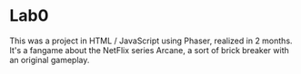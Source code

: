 # Lab0

This was a project in HTML / JavaScript using Phaser, realized in 2 months. 
It's a fangame about the NetFlix series Arcane, a sort of brick breaker with an original gameplay.
 
